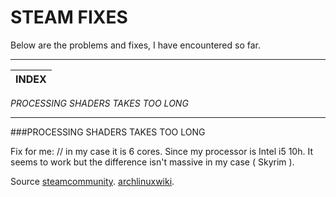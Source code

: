 # STEAM FIXES

Below are the problems and fixes, I have encountered so far.
___

 INDEX |
---------|
*PROCESSING SHADERS TAKES TOO LONG*
___

###PROCESSING SHADERS TAKES TOO LONG 


Fix for me:  // in my case it is 6 cores. Since my processor is Intel i5 10h. It seems to work but the difference isn't massive in my case ( Skyrim ).


Source
         [steamcommunity](https://steamcommunity.com/discussions/forum/1/4423184732111747107/).
         [archlinuxwiki](https://wiki.archlinux.org/title/Steam/).         

      
